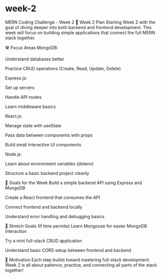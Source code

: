 # week-2

MERN Coding Challenge - Week 2
📅 Week 2 Plan
Starting Week 2 with the goal of diving deeper into both backend and frontend development.
This week will focus on building simple applications that connect the full MERN stack together.

🛠️ Focus Areas
MongoDB:

Understand databases better

Practice CRUD operations (Create, Read, Update, Delete)

Express.js:

Set up servers

Handle API routes

Learn middleware basics

React.js:

Manage state with useState

Pass data between components with props

Build small interactive UI components

Node.js:

Learn about environment variables (dotenv)

Structure a basic backend project cleanly

🎯 Goals for the Week
Build a simple backend API using Express and MongoDB

Create a React frontend that consumes the API

Connect frontend and backend locally

Understand error handling and debugging basics

🚀 Stretch Goals (If time permits)
Learn Mongoose for easier MongoDB interaction

Try a mini full-stack CRUD application

Understand basic CORS setup between frontend and backend

📌 Motivation
Each step builds toward mastering full-stack development.
Week 2 is all about patience, practice, and connecting all parts of the stack together!
